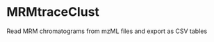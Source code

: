 
# MRMtraceClust

<!-- badges: start -->
<!-- badges: end -->

Read MRM chromatograms from mzML files and export as CSV tables 

